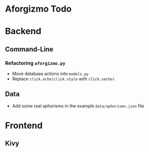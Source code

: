 # Aforgizmo Todo

# Backend
## Command-Line
### Refactoring `aforgizmo.py`
 * Move database actions into `models.py`
 * Replace `click.echo(click.style` with `click.secho(`

## Data
 * Add some real aphorisms in the example `data/aphorisms.json` file
 
# Frontend
## Kivy

